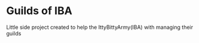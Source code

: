 # **Guilds of IBA**

Little side project created to help the IttyBittyArmy(IBA) with managing their guilds
